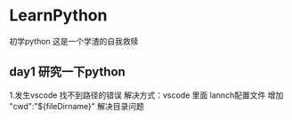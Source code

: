 # LearnPython
初学python  这是一个学渣的自我救赎
## day1  研究一下python
1.发生vscode 找不到路径的错误 
解决方式：vscode 里面 lannch配置文件 增加 "cwd":"${fileDirname}"  解决目录问题


